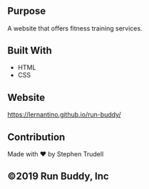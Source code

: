 # 

## Purpose

A website that offers fitness training services.

## Built With

* HTML
* CSS

## Website

https://lernantino.github.io/run-buddy/

## Contribution

Made with ❤️ by Stephen Trudell

## ©️2019 Run Buddy, Inc
